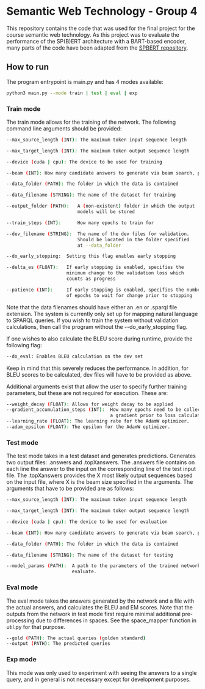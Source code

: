 # Semantic Web Technology - Group 4

This repository contains the code that was used for the final project
for the course semantic web technology. As this project was to evaluate
the performance of the SP(B)ERT architecture with a BART-based encoder,
many parts of the code have been adapted from the [SPBERT repository](https://github.com/heraclex12/NLP2SPARQL).

## How to run
The program entrypoint is main.py and has 4 modes available:
```bash
python3 main.py --mode train | test | eval | exp
```
### Train mode
The train mode allows for the training of the network. The following
command line arguments should be provided:
```bash
--max_source_length (INT): The maximum token input sequence length

--max_target_length (INT): The maximum token output sequence length

--device (cuda | cpu): The device to be used for training

--beam (INT): How many candidate answers to generate via beam search, per input

--data_folder (PATH): The folder in which the data is contained

--data_filename (STRING): The name of the dataset for training

--output_folder (PATH):   A (non-existent) folder in which the output
                          models will be stored

--train_steps (INT):      How many epochs to train for

--dev_filename (STRING):  The name of the dev files for validation.
                          Should be located in the folder specified
                          at --data_folder

--do_early_stopping:  Setting this flag enables early stopping

--delta_es (FLOAT):   If early stopping is enabled, specifies the
                      minimum change to the validation loss which
                      counts as progress

--patience (INT):     If early stopping is enabled, specifies the number
                      of epochs to wait for change prior to stopping
```
Note that the data filenames should have either an .en or .sparql file
extension. The system is currently only set up for mapping natural language to
SPARQL queries. If you wish to train the system without validation calculations,
then call the program without the --do_early_stopping flag.


If one wishes to also calculate the BLEU score during runtime, provide
the following flag:
```bash
--do_eval: Enables BLEU calculation on the dev set
```

Keep in mind that this severely reduces the performance. In addition,
for BLEU scores to be calculated, dev files will have to be provided as above.

Additional arguments exist that allow the user to specify further training
parameters, but these are not required for execution. These are:
```bash
--weight_decay (FLOAT): Allows for weight decay to be applied
--gradient_accumulation_steps (INT):  How many epochs need to be collected in
                                      a gradient prior to loss calculation
--learning_rate (FLOAT): The learning rate for the AdamW optimizer.
--adam_epsilon (FLOAT): The epsilon for the AdamW optimizer.

```

### Test mode
The test mode takes in a test dataset and generates predictions. Generates two
output files: .answers and .topXanswers. The .answers file contains on each
line the answer to the input on the corresponding line of the test input file.
The .topXanswers provides the X most likely output sequences based on the input
file, where X is the beam size specified in the arguments. The arguments that
have to be provided are as follows:

```bash
--max_source_length (INT): The maximum token input sequence length

--max_target_length (INT): The maximum token output sequence length

--device (cuda | cpu): The device to be used for evaluation

--beam (INT): How many candidate answers to generate via beam search, per input

--data_folder (PATH): The folder in which the data is contained

--data_filename (STRING): The name of the dataset for testing

--model_params (PATH):  A path to the parameters of the trained network to
                        evaluate.
```
### Eval mode
The eval mode takes the answers generated by the network and a file with the
actual answers, and calculates the BLEU and EM scores. Note that the
outputs from the network in test mode first require minimal additional
pre-processing due to differences in spaces. See the space_mapper function
in util.py for that purpose.

```bash
--gold (PATH): The actual queries (golden standard)
--output (PATH): The predicted queries
```

### Exp mode
This mode was only used to experiment with seeing the answers to a single
query, and in general is not necessary except for development purposes.
